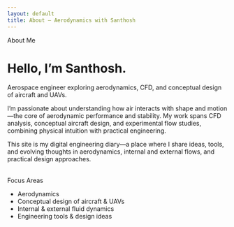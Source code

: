 ```yaml
---
layout: default
title: About — Aerodynamics with Santhosh
---
```


<div class="card">
  <div class="pill">About Me</div>
  <h1>Hello, I’m Santhosh.</h1>
  <p class="sub">Aerospace engineer exploring aerodynamics, CFD, and conceptual design of aircraft and UAVs.</p>
  <p>I’m passionate about understanding how air interacts with shape and motion—the core of aerodynamic performance and stability. My work spans CFD analysis, conceptual aircraft design, and experimental flow studies, combining physical intuition with practical engineering.</p>
  <p>This site is my digital engineering diary—a place where I share ideas, tools, and evolving thoughts in aerodynamics, internal and external flows, and practical design approaches.</p>
</div>

<div class="card" style="margin-top:2rem">
  <div class="pill">Focus Areas</div>
  <ul class="compact">
    <li>Aerodynamics</li>
    <li>Conceptual design of aircraft &amp; UAVs</li>
    <li>Internal &amp; external fluid dynamics</li>
    <li>Engineering tools &amp; design ideas</li>
  </ul>
</div>

